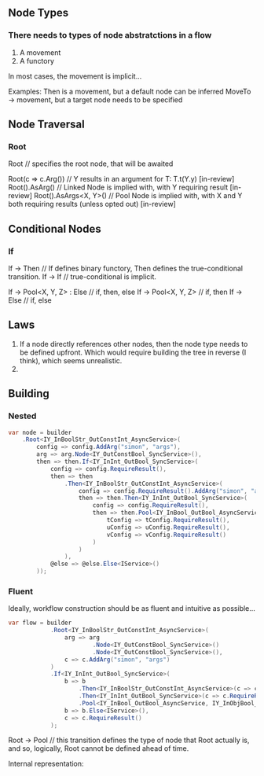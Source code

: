 ﻿## Node Types
### There needs to types of node abstratctions in a flow
1. A movement
2. A functory

In most cases, the movement is implicit...

Examples:
Then<T> is a movement, but a default node can be inferred
MoveTo -> movement, but a target node needs to be specified

## Node Traversal
### Root
Root<T> // specifies the root node, that will be awaited

Root<T>(c => c.Arg<Y>()) // Y results in an argument for T: T.t(Y.y) [in-review]
Root<T>().AsArg<Y>() // Linked Node is implied with, with Y requiring result [in-review]
Root<T>().AsArgs<X, Y>() // Pool Node is implied with, with X and Y both requiring results (unless opted out) [in-review]

## Conditional Nodes
### If
If<T> -> Then<R> // If defines binary functory, Then defines the true-conditional transition.
If<T> -> If<R> // true-conditional is implicit.

If<T> -> Pool<X, Y, Z> : Else<R> // if, then, else
If<T> -> Pool<X, Y, Z> // if, then
If<T> -> Else<R> // if, else

## Laws 
1. If a node directly references other nodes, then the node type needs to be defined upfront. Which would require building the tree in reverse (I think), which seems unrealistic.
2.  

## Building
### Nested

```c#
var node = builder
    .Root<IY_InBoolStr_OutConstInt_AsyncService>(
        config => config.AddArg("simon", "args"),
        arg => arg.Node<IY_OutConstBool_SyncService>(),
        then => then.If<IY_InInt_OutBool_SyncService>(
            config => config.RequireResult(),
            then => then
                .Then<IY_InBoolStr_OutConstInt_AsyncService>(
                    config => config.RequireResult().AddArg("simon", "args"),
                    then => then.Then<IY_InInt_OutBool_SyncService>(
                        config => config.RequireResult(),
                        then => then.Pool<IY_InBool_OutBool_AsyncService, IY_InObjBool_OutStr_AsyncService, IY_InStr_AsyncService>(
                            tConfig => tConfig.RequireResult(),
                            uConfig => uConfig.RequireResult(),
                            vConfig => vConfig.RequireResult()
                        )
                    )
                ),
            @else => @else.Else<IService>()
        ));
```

### Fluent

Ideally, workflow construction should be as fluent and intuitive as possible...

```c#
var flow = builder
            .Root<IY_InBoolStr_OutConstInt_AsyncService>(
                arg => arg
                        .Node<IY_OutConstBool_SyncService>() 
                        .Node<IY_OutConstBool_SyncService>(), 
                c => c.AddArg("simon", "args")
            )
            .If<IY_InInt_OutBool_SyncService>(
                b => b
                    .Then<IY_InBoolStr_OutConstInt_AsyncService>(c => c.RequireResult().AddArg("simon", "args"))
                    .Then<IY_InInt_OutBool_SyncService>(c => c.RequireResult())
                    .Pool<IY_InBool_OutBool_AsyncService, IY_InObjBool_OutStr_AsyncService, IY_InStr_AsyncService>(),
                b => b.Else<IService>(),
                c => c.RequireResult()
            );
```

Root -> Pool // this transition defines the type of node that Root actually is, and so, logically, Root cannot be defined ahead of time.

Internal representation:

    
